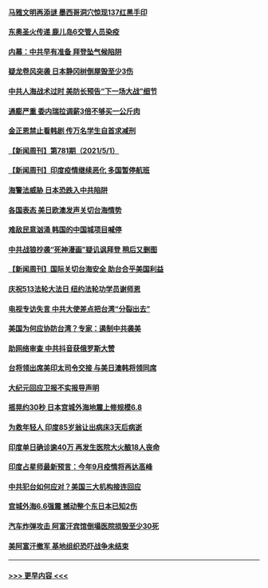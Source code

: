 #### [马雅文明再添谜 墨西哥洞穴惊现137红黑手印](../pages/prog202/a103109062.md?t=05021752) 
#### [东奥圣火传递 鹿儿岛6交管人员染疫](../pages/prog202/a103109040.md?t=05021752) 
#### [内幕：中共早有准备 拜登坠气候陷阱](../pages/prog202/a103108911.md?t=05021752) 
#### [疑龙卷风突袭 日本静冈树倒屋毁至少3伤](../pages/prog202/a103108977.md?t=05021752) 
#### [中共人海战术过时 美防长预告“下一场大战”细节](../pages/prog202/a103108984.md?t=05021752) 
#### [通膨严重 委内瑞拉调薪3倍不够买一公斤肉](../pages/prog202/a103108965.md?t=05021752) 
#### [金正恩禁止看韩剧 传万名学生自首求减刑](../pages/prog202/a103108926.md?t=05021752) 
#### [【新闻周刊】第781期（2021/5/1）](../pages/prog202/a103108909.md?t=05021752) 
#### [【新闻周刊】印度疫情继续恶化 多国暂停航班](../pages/prog202/a103108880.md?t=05021752) 
#### [海警法威胁 日本恐跌入中共陷阱](../pages/prog202/a103108085.md?t=05021752) 
#### [各国表态 美日欧澳发声关切台海情势](../pages/prog202/a103108099.md?t=05021752) 
#### [难敌民意汹涌 韩国的中国城项目喊停](../pages/prog202/a103108819.md?t=05021752) 
#### [中共战狼抄袭“死神漫画”疑讥讽拜登 稍后又删图](../pages/prog202/a103108812.md?t=05021752) 
#### [【新闻周刊】国际关切台海安全 助台合乎美国利益](../pages/prog202/a103108808.md?t=05021752) 
#### [庆祝513法轮大法日 纽约法轮功学员谢师恩](../pages/prog202/a103108805.md?t=05021752) 
#### [电视专访失言 中共大使差点把台湾“分裂出去”](../pages/prog202/a103108742.md?t=05021752) 
#### [美国为何应协防台湾？专家：遏制中共袭美](../pages/prog202/a103108696.md?t=05021752) 
#### [助网络审查 中共抖音获俄罗斯大赞](../pages/prog202/a103108626.md?t=05021752) 
#### [台将领出席美印太司令交接 与美日澳韩将领同席](../pages/prog202/a103108666.md?t=05021752) 
#### [大纪元回应卫报不实报导声明](../pages/prog202/a103108633.md?t=05021752) 
#### [摇晃约30秒 日本宫城外海地震上修规模6.8](../pages/prog202/a103108477.md?t=05021752) 
#### [为救年轻人 印度85岁翁让出病床3天后病逝](../pages/prog202/a103108457.md?t=05021752) 
#### [印度单日确诊逾40万 再发生医院大火酿18人丧命](../pages/prog202/a103108440.md?t=05021752) 
#### [印度占星师最新预言：今年9月疫情将再达高峰](../pages/prog202/a103108368.md?t=05021752) 
#### [中共犯台如何应对？美国三大机构接连回应](../pages/prog202/a103108423.md?t=05021752) 
#### [宫城外海6.6强震 撼动整个东日本已知2伤](../pages/prog202/a103108347.md?t=05021752) 
#### [汽车炸弹攻击 阿富汗宾馆倒塌医院损毁至少30死](../pages/prog202/a103108389.md?t=05021752) 
#### [美阿富汗撤军 基地组织恐吓战争未结束](../pages/prog202/a103108030.md?t=05021752) 

----
#### [ >>> 更早内容 <<< ](../indexes/prog202-earlier.md)
